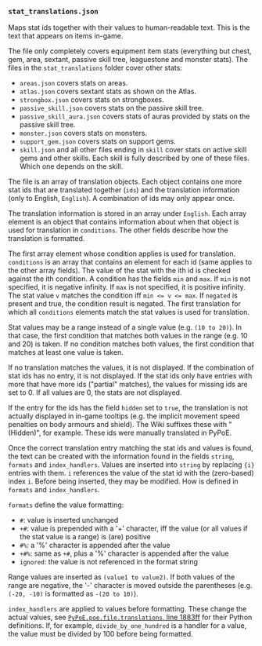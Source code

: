 ### `stat_translations.json`

Maps stat ids together with their values to human-readable text. This is the text
that appears on items in-game. 

The file only completely covers equipment item stats (everything but chest, gem, 
area, sextant, passive skill tree, leaguestone and monster stats). The files 
in the `stat_translations` folder cover other stats:

- `areas.json` covers stats on areas.
- `atlas.json` covers sextant stats as shown on the Atlas.
- `strongbox.json` covers stats on strongboxes.
- `passive_skill.json` covers stats on the passive skill tree.
- `passive_skill_aura.json` covers stats of auras provided by stats on the passive
  skill tree.
- `monster.json` covers stats on monsters.
- `support_gem.json` covers stats on support gems.
- `skill.json` and all other files ending in `skill` cover stats
  on active skill gems and other skills. Each skill is fully described by one of
  these files. Which one depends on the skill.

The file is an array of translation objects. Each object contains one more stat
ids that are translated together (`ids`) and the translation information (only to
English, `English`). A combination of ids may only appear once.

The translation information is stored in an array under `English`. Each array element
is an object that contains information about when that object is used for translation
in `conditions`. The other fields describe how the translation is formatted.
 
The first array element whose condition applies is used for translation. `conditions`
is an array that contains an element for each id (same applies to the other array
fields). The value of the stat with the ith id is checked against the ith condition.
A condition has the fields `min` and `max`. If `min` is not specified, it is
negative infinity. If `max` is not specified, it is positive infinity. The stat value
`v` matches the condition iff `min <= v <= max`. If `negated` is present and true, the
condition result is negated. The first translation for which
all `conditions` elements match the stat values is used for translation.

Stat values may be a range instead of a single value (e.g. `(10 to 20)`). In that case,
the first condition that matches both values in the range (e.g. 10 and 20) is taken.
If no condition matches both values, the first condition that matches at least one
value is taken.

If no translation matches the values, it is not displayed. If the combination of stat
ids has no entry, it is not displayed. If the stat ids only have entries with more
that have more ids ("partial" matches), the values for missing ids are set to 0. If
all values are 0, the stats are not displayed.

If the entry for the ids has the field `hidden` set to `true`, the translation is not
actually displayed in in-game tooltips (e.g. the implicit movement speed penalties
on body armours and shield). The Wiki suffixes these with " (Hidden)", for example.
These ids were manually translated in PyPoE.

Once the correct translation entry matching the stat ids and values is found, the text
can be created with the information found in the fields `string`, `formats` and
`index_handlers`. Values are inserted into `string` by replacing `{i}` entries with
them. `i` references the value of the stat id with the (zero-based) index `i`. Before
being inserted, they may be modified. How is defined in `formats` and `index_handlers`.

`formats` define the value formatting:

- `#`: value is inserted unchanged
- `+#`: value is prepended with a '+' character, iff the value (or all values if the
  stat value is a range) is (are) positive
- `#%`: a '%' character is appended after the value
- `+#%`: same as `+#`, plus a '%' character is appended after the value
- `ignored`: the value is not referenced in the format string

Range values are inserted as `(value1 to value2)`. If both values of the range are
negative, the '-' character is moved outside the parentheses (e.g. `(-20, -10)` is
formatted as `-(20 to 10)`). 

`index_handlers` are applied to values before formatting. These change the actual
values, see 
[`PyPoE.poe.file.translations`, line 1883ff](https://github.com/OmegaK2/PyPoE/blob/dev/PyPoE/poe/file/translations.py#L1883)
for their Python definitions.
If, for example, `divide_by_one_hundred` is a handler for a value, the value must
be divided by 100 before being formatted.
